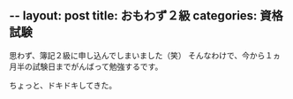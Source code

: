--
layout: post
title: おもわず２級
categories: 資格試験
--

思わず、簿記２級に申し込んでしまいました（笑）
そんなわけで、今から１ヵ月半の試験日までがんばって勉強するです。

ちょっと、ドキドキしてきた。
